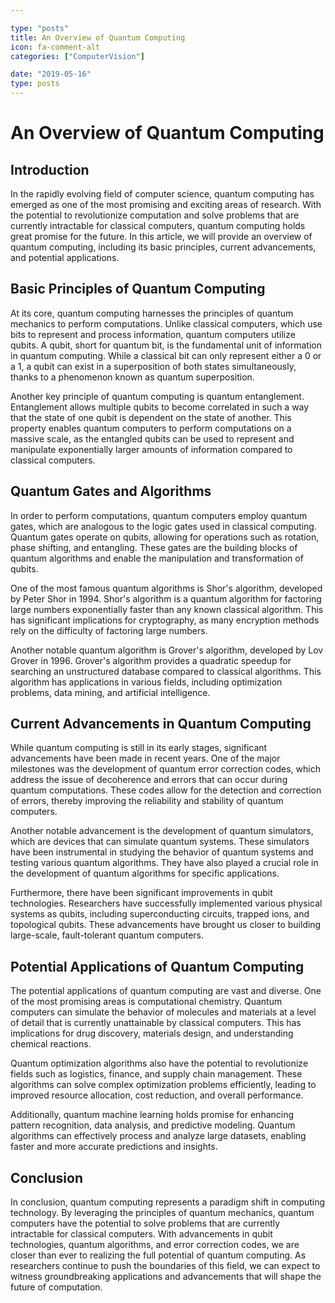 ```yaml
---

type: "posts"
title: An Overview of Quantum Computing
icon: fa-comment-alt
categories: ["ComputerVision"]

date: "2019-05-16"
type: posts
---
```





# An Overview of Quantum Computing

## Introduction

In the rapidly evolving field of computer science, quantum computing has emerged as one of the most promising and exciting areas of research. With the potential to revolutionize computation and solve problems that are currently intractable for classical computers, quantum computing holds great promise for the future. In this article, we will provide an overview of quantum computing, including its basic principles, current advancements, and potential applications.

## Basic Principles of Quantum Computing

At its core, quantum computing harnesses the principles of quantum mechanics to perform computations. Unlike classical computers, which use bits to represent and process information, quantum computers utilize qubits. A qubit, short for quantum bit, is the fundamental unit of information in quantum computing. While a classical bit can only represent either a 0 or a 1, a qubit can exist in a superposition of both states simultaneously, thanks to a phenomenon known as quantum superposition.

Another key principle of quantum computing is quantum entanglement. Entanglement allows multiple qubits to become correlated in such a way that the state of one qubit is dependent on the state of another. This property enables quantum computers to perform computations on a massive scale, as the entangled qubits can be used to represent and manipulate exponentially larger amounts of information compared to classical computers.

## Quantum Gates and Algorithms

In order to perform computations, quantum computers employ quantum gates, which are analogous to the logic gates used in classical computing. Quantum gates operate on qubits, allowing for operations such as rotation, phase shifting, and entangling. These gates are the building blocks of quantum algorithms and enable the manipulation and transformation of qubits.

One of the most famous quantum algorithms is Shor's algorithm, developed by Peter Shor in 1994. Shor's algorithm is a quantum algorithm for factoring large numbers exponentially faster than any known classical algorithm. This has significant implications for cryptography, as many encryption methods rely on the difficulty of factoring large numbers.

Another notable quantum algorithm is Grover's algorithm, developed by Lov Grover in 1996. Grover's algorithm provides a quadratic speedup for searching an unstructured database compared to classical algorithms. This algorithm has applications in various fields, including optimization problems, data mining, and artificial intelligence.

## Current Advancements in Quantum Computing

While quantum computing is still in its early stages, significant advancements have been made in recent years. One of the major milestones was the development of quantum error correction codes, which address the issue of decoherence and errors that can occur during quantum computations. These codes allow for the detection and correction of errors, thereby improving the reliability and stability of quantum computers.

Another notable advancement is the development of quantum simulators, which are devices that can simulate quantum systems. These simulators have been instrumental in studying the behavior of quantum systems and testing various quantum algorithms. They have also played a crucial role in the development of quantum algorithms for specific applications.

Furthermore, there have been significant improvements in qubit technologies. Researchers have successfully implemented various physical systems as qubits, including superconducting circuits, trapped ions, and topological qubits. These advancements have brought us closer to building large-scale, fault-tolerant quantum computers.

## Potential Applications of Quantum Computing

The potential applications of quantum computing are vast and diverse. One of the most promising areas is computational chemistry. Quantum computers can simulate the behavior of molecules and materials at a level of detail that is currently unattainable by classical computers. This has implications for drug discovery, materials design, and understanding chemical reactions.

Quantum optimization algorithms also have the potential to revolutionize fields such as logistics, finance, and supply chain management. These algorithms can solve complex optimization problems efficiently, leading to improved resource allocation, cost reduction, and overall performance.

Additionally, quantum machine learning holds promise for enhancing pattern recognition, data analysis, and predictive modeling. Quantum algorithms can effectively process and analyze large datasets, enabling faster and more accurate predictions and insights.

## Conclusion

In conclusion, quantum computing represents a paradigm shift in computing technology. By leveraging the principles of quantum mechanics, quantum computers have the potential to solve problems that are currently intractable for classical computers. With advancements in qubit technologies, quantum algorithms, and error correction codes, we are closer than ever to realizing the full potential of quantum computing. As researchers continue to push the boundaries of this field, we can expect to witness groundbreaking applications and advancements that will shape the future of computation.